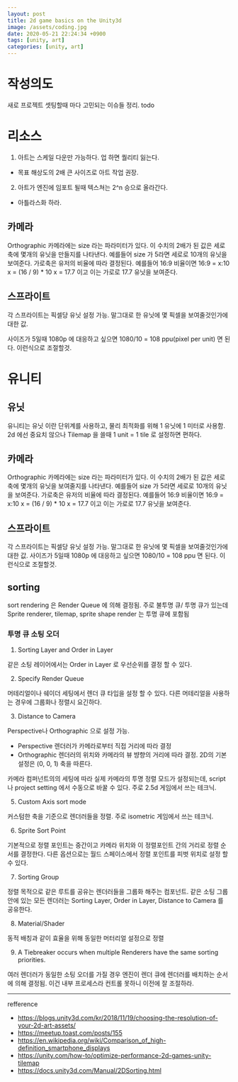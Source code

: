 ```yaml
---
layout: post
title: 2d game basics on the Unity3d
image: /assets/coding.jpg
date: 2020-05-21 22:24:34 +0900
tags: [unity, art]
categories: [unity, art]
---
```


# 작성의도

새로 프로젝트 셋팅할때 마다 고민되는 이슈들 정리.
todo

# 리소스

1. 아트는 스케일 다운만 가능하다. 업 하면 퀄리티 잃는다.
- 목표 해상도의 2배 큰 사이즈로 아트 작업 권장.

2. 아트가 엔진에 임포트 될때 텍스쳐는 2^n 승으로 올라간다.
- 아틀라스화 하라.


## 카메라
Orthographic 카메라에는 size 라는 파라미터가 있다. 이 수치의 2배가 된 값은 세로 축에 몇개의 유닛을 만들지를 나타낸다. 
예를들어 size 가 5라면 세로로 10개의 유닛을 보여준다. 가로축은 유저의 비율에 따라 결정된다. 예를들어 16:9 비율이면 
16:9 = x:10
x = (16 / 9) * 10
x = 17.7 
이고 이는 가로로 17.7 유닛을 보여준다.

## 스프라이트
각 스프라이트는 픽셀당 유닛 설정 가능. 말그대로 한 유닛에 몇 픽셀을 보여줄것인가에 대한 값.

사이즈가 5일때 1080p 에 대응하고 싶으면 1080/10 = 108 ppu(pixel per unit) 면 된다. 이런식으로 조절할것.



# 유니티
## 유닛
유니티는 유닛 이란 단위계를 사용하고, 물리 최적화를 위해 1 유닛에 1 미터로 사용함. 2d 에선 중요치 않으나 Tilemap 을 쓸때 1 unit = 1 tile 로 설정하면 편하다.

## 카메라
Orthographic 카메라에는 size 라는 파라미터가 있다. 이 수치의 2배가 된 값은 세로 축에 몇개의 유닛을 보여줄지를 나타낸다. 
예를들어 size 가 5라면 세로로 10개의 유닛을 보여준다. 가로축은 유저의 비율에 따라 결정된다. 예를들어 16:9 비율이면 
16:9 = x:10
x = (16 / 9) * 10
x = 17.7 
이고 이는 가로로 17.7 유닛을 보여준다.

## 스프라이트
각 스프라이트는 픽셀당 유닛 설정 가능. 말그대로 한 유닛에 몇 픽셀을 보여줄것인가에 대한 값.
사이즈가 5일때 1080p 에 대응하고 싶으면 1080/10 = 108 ppu 면 된다. 이런식으로 조절할것.

## sorting
sort rendering 은 Render Queue 에 의해 결정됨. 주로 불투명 큐/ 투명 큐가 있는데 Sprite renderer, tilemap, sprite shape render 는 투명 큐에 포함됨

### 투명 큐 소팅 오더
1. Sorting Layer and Order in Layer

같은 소팅 레이어에서는 Order in Layer 로 우선순위를 결정 할 수 있다.

2. Specify Render Queue

머테리얼이나 쉐이더 세팅에서 렌더 큐 타입을 설정 할 수 있다. 다른 머테리얼을 사용하는 경우에 그룹화나 정렬시 요긴하다. 

3. Distance to Camera

Perspective나 Orthographic 으로 설정 가능.
- Perspective
렌더러가 카메라로부터 직접 거리에 따라 결정
- Orthographic
렌더러의 위치와 카메라의 뷰 뱡향의 거리에 따라 결정. 2D의 기본 설정은 (0, 0, 1) 축을 따른다. 

카메라 컴퍼넌트의의 세팅에 따라 실제 카메라의 투명 정렬 모드가 설정되는데, script나 project setting 에서 수동으로 바꿀 수 있다. 주로 2.5d 게임에서 쓰는 테크닉.

5. Custom Axis sort mode

커스텀한 축을 기준으로 렌더러들을 정렬. 주로 isometric 게임에서 쓰는 테크닉.

6. Sprite Sort Point

기본적으로 정렬 포인트는 중간이고 카메라 위치와 이 정렬포인트 간의 거리로 정렬 순서를 결정한다. 다른 옵션으로는 월드 스페이스에서 정렬 포인트를 피벗 위치로 설정 할 수 있다.

7. Sorting Group

정렬 목적으로 같은 루트를 공유는 렌더러들을 그룹화 해주는 컴포넌트. 같은 소팅 그룹 안에 있는 모든 렌더러는 Sorting Layer, Order in Layer, Distance to Camera 를 공유한다.

8. Material/Shader

동적 배칭과 같이 효율을 위해 동일한 머터리얼 설정으로 정렬

9. A Tiebreaker occurs when multiple Renderers have the same sorting priorities.

여러 렌더러가 동일한 소팅 오더를 가질 경우 엔진이 렌더 큐에 렌더러를 배치하는 순서에 의해 결정됨. 이건 내부 프로세스라 컨트롤 못하니 이전에 잘 조절하라.

---

refference
* https://blogs.unity3d.com/kr/2018/11/19/choosing-the-resolution-of-your-2d-art-assets/
* https://meetup.toast.com/posts/155
* https://en.wikipedia.org/wiki/Comparison_of_high-definition_smartphone_displays
* https://unity.com/how-to/optimize-performance-2d-games-unity-tilemap
* https://docs.unity3d.com/Manual/2DSorting.html